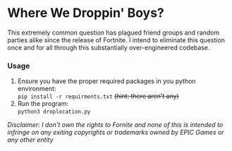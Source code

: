 # Where We Droppin' Boys?
This extremely common question has plagued friend groups and random parties alike since the release of Fortnite. I intend to eliminate this question once and for all through this substantially over-engineered codebase.  

### Usage
1. Ensure you have the proper required packages in you python environment:  
  `pip install -r requirments.txt`  ~~(hint: there aren't any)~~
2. Run the program:  
  `python3 droplocation.py`


*Disclaimer: I don't own the rights to Fornite and none of this is intended to infringe on any exiting copyrights or trademarks owned by EPIC Games or any other entity*
